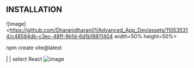 ## INSTALLATION
![image]<https://github.com/Dharanidharan01/Advanced_App_Dev/assets/110535314/c48594db-c3ec-48ff-9b1d-6d1b18811404 width=50% height=50%>

npm create vite@latest   

|
|
select React ![image](https://github.com/Dharanidharan01/Advanced_App_Dev/assets/110535314/1ee24962-cb2b-49d8-94d6-d1d70eb45cde)


